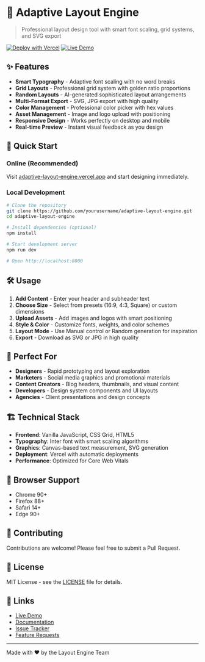 # 🎨 Adaptive Layout Engine

> Professional layout design tool with smart font scaling, grid systems, and SVG export

[![Deploy with Vercel](https://vercel.com/button)](https://vercel.com/new/clone?repository-url=https%3A%2F%2Fgithub.com%2Fyourusername%2Fadaptive-layout-engine)
[![Live Demo](https://img.shields.io/badge/Live-Demo-brightgreen)](https://adaptive-layout-engine.vercel.app)

## ✨ Features

- **Smart Typography** - Adaptive font scaling with no word breaks
- **Grid Layouts** - Professional grid system with golden ratio proportions  
- **Random Layouts** - AI-generated sophisticated layout arrangements
- **Multi-Format Export** - SVG, JPG export with high quality
- **Color Management** - Professional color picker with hex values
- **Asset Management** - Image and logo upload with positioning
- **Responsive Design** - Works perfectly on desktop and mobile
- **Real-time Preview** - Instant visual feedback as you design

## 🚀 Quick Start

### Online (Recommended)
Visit [adaptive-layout-engine.vercel.app](https://adaptive-layout-engine.vercel.app) and start designing immediately.

### Local Development
```bash
# Clone the repository
git clone https://github.com/yourusername/adaptive-layout-engine.git
cd adaptive-layout-engine

# Install dependencies (optional)
npm install

# Start development server
npm run dev

# Open http://localhost:8000
```

## 🛠️ Usage

1. **Add Content** - Enter your header and subheader text
2. **Choose Size** - Select from presets (16:9, 4:3, Square) or custom dimensions
3. **Upload Assets** - Add images and logos with smart positioning
4. **Style & Color** - Customize fonts, weights, and color schemes
5. **Layout Mode** - Use Manual control or Random generation for inspiration
6. **Export** - Download as SVG or JPG in high quality

## 🎯 Perfect For

- **Designers** - Rapid prototyping and layout exploration
- **Marketers** - Social media graphics and promotional materials
- **Content Creators** - Blog headers, thumbnails, and visual content
- **Developers** - Design system components and UI layouts
- **Agencies** - Client presentations and design concepts

## 🏗️ Technical Stack

- **Frontend**: Vanilla JavaScript, CSS Grid, HTML5
- **Typography**: Inter font with smart scaling algorithms
- **Graphics**: Canvas-based text measurement, SVG generation
- **Deployment**: Vercel with automatic deployments
- **Performance**: Optimized for Core Web Vitals

## 📱 Browser Support

- Chrome 90+
- Firefox 88+
- Safari 14+
- Edge 90+

## 🤝 Contributing

Contributions are welcome! Please feel free to submit a Pull Request.

## 📄 License

MIT License - see the [LICENSE](LICENSE) file for details.

## 🔗 Links

- [Live Demo](https://adaptive-layout-engine.vercel.app)
- [Documentation](docs/)
- [Issue Tracker](issues/)
- [Feature Requests](issues/new?template=feature_request.md)

---

Made with ❤️ by the Layout Engine Team